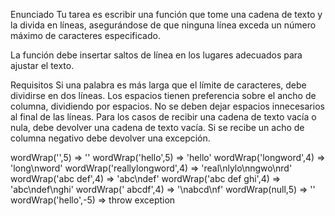 Enunciado
Tu tarea es escribir una función que tome una cadena de texto y la divida en líneas, asegurándose de que ninguna línea exceda un número máximo de caracteres especificado.

La función debe insertar saltos de línea en los lugares adecuados para ajustar el texto.

Requisitos
Si una palabra es más larga que el límite de caracteres, debe dividirse en dos líneas.
Los espacios tienen preferencia sobre el ancho de columna, dividiendo por espacios.
No se deben dejar espacios innecesarios al final de las líneas.
Para los casos de recibir una cadena de texto vacía o nula, debe devolver una cadena de texto vacía.
Si se recibe un acho de columna negativo debe devolver una excepción.

wordWrap('',5) ⇒ ''
wordWrap('hello',5) ⇒ 'hello'
wordWrap('longword',4) ⇒ 'long\nword'
wordWrap('reallylongword',4) ⇒ 'real\nlylo\nngwo\nrd'
wordWrap('abc def',4) ⇒ 'abc\ndef'
wordWrap('abc def ghi',4) ⇒ 'abc\ndef\nghi'
wordWrap(' abcdf',4) ⇒ '\nabcd\nf'
wordWrap(null,5) ⇒ ''
wordWrap('hello',-5) ⇒ throw exception
